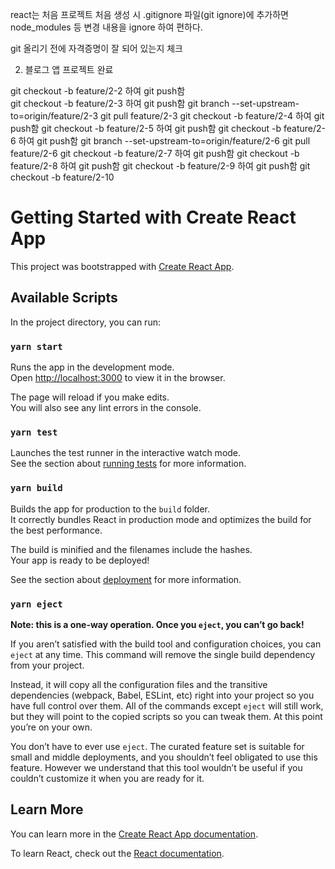 react는 처음 프로젝트 처음 생성 시 .gitignore 파일(git ignore)에 추가하면 node_modules 등 변경 내용을 ignore 하여 편하다.

git 올리기 전에 자격증명이 잘 되어 있는지 체크

2. 블로그 앱 프로젝트 완료

git checkout -b feature/2-2 하여 git push함  
git checkout -b feature/2-3 하여 git push함
git branch --set-upstream-to=origin/feature/2-3
git pull feature/2-3
git checkout -b feature/2-4 하여 git push함
git checkout -b feature/2-5 하여 git push함
git checkout -b feature/2-6 하여 git push함
git branch --set-upstream-to=origin/feature/2-6
git pull feature/2-6
git checkout -b feature/2-7 하여 git push함
git checkout -b feature/2-8 하여 git push함
git checkout -b feature/2-9 하여 git push함
git checkout -b feature/2-10

# Getting Started with Create React App

This project was bootstrapped with [Create React App](https://github.com/facebook/create-react-app).

## Available Scripts

In the project directory, you can run:

### `yarn start`

Runs the app in the development mode.\
Open [http://localhost:3000](http://localhost:3000) to view it in the browser.

The page will reload if you make edits.\
You will also see any lint errors in the console.

### `yarn test`

Launches the test runner in the interactive watch mode.\
See the section about [running tests](https://facebook.github.io/create-react-app/docs/running-tests) for more information.

### `yarn build`

Builds the app for production to the `build` folder.\
It correctly bundles React in production mode and optimizes the build for the best performance.

The build is minified and the filenames include the hashes.\
Your app is ready to be deployed!

See the section about [deployment](https://facebook.github.io/create-react-app/docs/deployment) for more information.

### `yarn eject`

**Note: this is a one-way operation. Once you `eject`, you can’t go back!**

If you aren’t satisfied with the build tool and configuration choices, you can `eject` at any time. This command will remove the single build dependency from your project.

Instead, it will copy all the configuration files and the transitive dependencies (webpack, Babel, ESLint, etc) right into your project so you have full control over them. All of the commands except `eject` will still work, but they will point to the copied scripts so you can tweak them. At this point you’re on your own.

You don’t have to ever use `eject`. The curated feature set is suitable for small and middle deployments, and you shouldn’t feel obligated to use this feature. However we understand that this tool wouldn’t be useful if you couldn’t customize it when you are ready for it.

## Learn More

You can learn more in the [Create React App documentation](https://facebook.github.io/create-react-app/docs/getting-started).

To learn React, check out the [React documentation](https://reactjs.org/).
